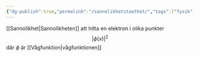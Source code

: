```yaml
---
{"dg-publish":true,"permalink":"/sannolikhetstaethet/","tags":["fysik"]}
---
```


[[Sannolikhet\|Sannolikheten]] att hitta en elektron i olika punkter
$$|\phi(x)|^2$$
där $\phi$ är [[Vågfunktion\|vågfunktionen]]
